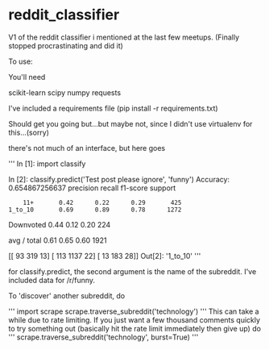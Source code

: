 reddit_classifier
=================


V1 of the reddit classifier i mentioned at the last few meetups. (Finally stopped procrastinating and did it)


To use:


You'll need

scikit-learn
scipy
numpy
requests

I've included a requirements file (pip install -r requirements.txt)

Should get you going but...but maybe not, since I didn't use virtualenv for this...(sorry)

there's not much of an interface, but here goes

'''
In [1]: import classify

In [2]: classify.predict('Test post please ignore', 'funny')
Accuracy: 0.654867256637
             precision    recall  f1-score   support

        11+       0.42      0.22      0.29       425
    1_to_10       0.69      0.89      0.78      1272
  Downvoted       0.44      0.12      0.20       224

avg / total       0.61      0.65      0.60      1921

[[  93  319   13]
 [ 113 1137   22]
 [  13  183   28]]
Out[2]: '1_to_10'
'''


for classify.predict, the second argument is the name of the subreddit. I've included data for /r/funny.

To 'discover' another subreddit, do

'''
import scrape
scrape.traverse_subreddit('technology')
'''
This can take a while due to rate limiting.
If you just want a few thousand comments quickly to try something out (basically hit the rate limit immediately then give up)
do
'''
scrape.traverse_subreddit('technology', burst=True)
'''
